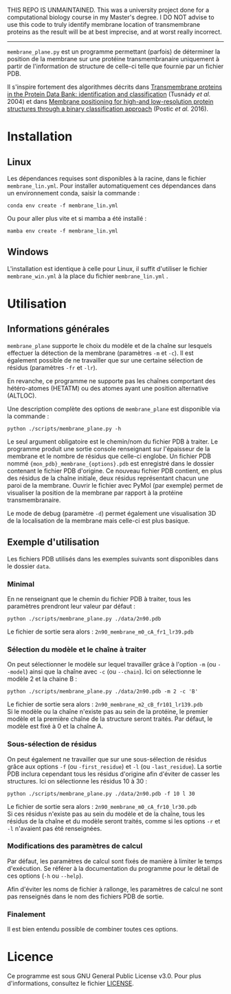 THIS REPO IS UNMAINTAINED.
This was a university project done for a computational biology course in my Master's degree. 
I DO NOT advise to use this code to truly identify membrane location of transmembrane proteins as the result will be at best imprecise, and at worst really incorrect.

__________________

`membrane_plane.py` est un programme permettant (parfois) de déterminer la position de la membrane sur une protéine transmembranaire uniquement à partir de l'information de structure de celle-ci telle que fournie par un fichier PDB.

Il s'inspire fortement des algorithmes décrits dans [Transmembrane proteins in the Protein Data
Bank: identification and classification](https://doi.org/10.1093/bioinformatics/bth340) (Tusnády *et al.* 2004) et dans [Membrane positioning for high-and low-resolution protein structures through a binary classification approach](https://doi.org/10.1093/protein/gzv063) (Postic *et al.* 2016).

# Installation

## Linux

Les dépendances requises sont disponibles à la racine, dans le fichier  `membrane_lin.yml`. Pour installer automatiquement ces dépendances dans un environnement conda, saisir la commande :

```conda env create -f membrane_lin.yml```

Ou pour aller plus vite et si mamba a été installé :

```mamba env create -f membrane_lin.yml```

## Windows

L'installation est identique à celle pour Linux, il suffit d'utiliser le fichier `membrane_win.yml` à la place du fichier  `membrane_lin.yml` .

# Utilisation

## Informations générales

`membrane_plane` supporte le choix du modèle et de la chaîne sur lesquels effectuer la détection de la membrane (paramètres `-m` et `-c`). Il est également possible de ne travailler que sur une certaine sélection de résidus (paramètres `-fr` et `-lr`).

En revanche, ce programme ne supporte pas les chaînes comportant des hétéro-atomes (HETATM) ou des atomes ayant une position alternative (ALTLOC).

Une description complète des options de `membrane_plane` est disponible via la commande :

```python ./scripts/membrane_plane.py -h```

Le seul argument obligatoire est le chemin/nom du fichier PDB à traiter. Le programme produit une sortie console renseignant sur l'épaisseur de la membrane et le nombre de résidus que celle-ci englobe. Un fichier PDB nommé `{mon_pdb}_membrane_{options}.pdb` est enregistré dans le dossier contenant le fichier PDB d'origine. Ce nouveau fichier PDB contient, en plus des résidus de la chaîne initiale, deux résidus représentant chacun une paroi de la membrane. Ouvrir le fichier avec PyMol (par exemple) permet de visualiser la position de la membrane par rapport à la protéine transmembranaire.

Le mode de debug (paramètre `-d`) permet également une visualisation 3D de la localisation de la membrane mais celle-ci est plus basique.

## Exemple d'utilisation

Les fichiers PDB utilisés dans les exemples suivants sont disponibles dans le dossier `data`.

### Minimal

En ne renseignant que le chemin du fichier PDB à traiter, tous les paramètres prendront leur valeur par défaut :

```python ./scripts/membrane_plane.py ./data/2n90.pdb```

Le fichier de sortie sera alors : `2n90_membrane_m0_cA_fr1_lr39.pdb`

### Sélection du modèle et le chaîne à traiter

On peut sélectionner le modèle sur lequel travailler grâce à l'option `-m` (ou `--model`) ainsi que la chaîne avec `-c` (ou `--chain`). Ici on sélectionne le modèle 2 et la chaine B :

```python ./scripts/membrane_plane.py ./data/2n90.pdb -m 2 -c 'B'```

Le fichier de sortie sera alors : `2n90_membrane_m2_cB_fr101_lr139.pdb` \
Si le modèle ou la chaîne n'existe pas au sein de la protéine, le premier modèle et la première chaîne de la structure seront traités. Par défaut, le modèle est fixé à 0 et la chaîne A.

### Sous-sélection de résidus

On peut également ne travailler que sur une sous-sélection de résidus grâce aux options `-f` (ou `-first_residue`) et `-l` (ou `-last_residue`). La sortie PDB inclura cependant tous les résidus d'origine afin d'éviter de casser les structures. Ici on sélectionne les résidus 10 à 30 :

```python ./scripts/membrane_plane.py ./data/2n90.pdb -f 10 l 30```

Le fichier de sortie sera alors : `2n90_membrane_m0_cA_fr10_lr30.pdb` \
Si ces résidus n'existe pas au sein du modèle et de la chaîne, tous les résidus de la chaîne et du modèle seront traités, comme si les options `-r` et `-l` n'avaient pas été renseignées.

### Modifications des paramètres de calcul

Par défaut, les paramètres de calcul sont fixés de manière à limiter le temps d'exécution. Se référer à la documentation du programme pour le détail de ces options (`-h` ou `--help`).

Afin d'éviter les noms de fichier à rallonge, les paramètres de calcul ne sont pas renseignés dans le nom des fichiers PDB de sortie.

### Finalement

Il est bien entendu possible de combiner toutes ces options.

# Licence

Ce programme est sous GNU General Public License v3.0. Pour plus d'informations, consultez le fichier [LICENSE](LICENSE.txt).


